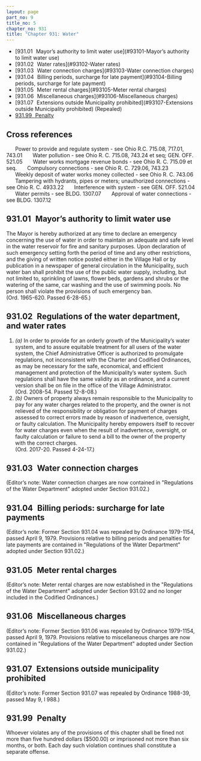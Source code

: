 ```yaml
---
layout: page
part_no: 9
title_no: 5
chapter_no: 931
title: "Chapter 931: Water"
---
```


* [931.01   Mayor’s authority to limit water use](#93101-Mayor’s authority to limit water use)
* [931.02   Water rates](#93102-Water rates)
* [931.03   Water connection charges](#93103-Water connection charges)
* [931.04   Billing periods, surcharge for late payment](#93104-Billing periods, surcharge for late payment)
* [931.05   Meter rental charges](#93105-Meter rental charges)
* [931.06   Miscellaneous charges](#93106-Miscellaneous charges)
* [931.07   Extensions outside Municipality prohibited](#93107-Extensions outside Municipality prohibited) (Repealed)
* [931.99   Penalty](#93199-Penalty)

## Cross references

      Power to provide and regulate system - see Ohio R.C. 715.08, 717.01,
743.01
      Water pollution - see Ohio R. C. 715.08, 743.24 et seq; GEN. OFF.
521.05
      Water works mortgage revenue bonds - see Ohio R. C. 715.09 et seq.
      Compulsory connections - see Ohio R. C. 729.06, 743.23
      Weekly deposit of water works money collected - see Ohio R. C. 743.06
      Tampering with hydrants, pipes or meters; unauthorized connections - see
Ohio R. C. 4933.22
      Interference with system - see GEN. OFF.
521.04
      Water permits - see BLDG.
1307.07
      Approval of water connections - see BLDG.
1307.12

## 931.01   Mayor’s authority to limit water use

The Mayor is hereby authorized at any time to declare an emergency
concerning the use of water in order to maintain an adequate and safe level in
the water reservoir for fire and sanitary purposes. Upon declaration of such
emergency setting forth the period of time and any other restrictions, and the
giving of written notice posted either in the Village Hall or by publication in
a newspaper of general circulation in the Municipality, such water ban shall
prohibit the use of the public water supply, including, but not limited to,
sprinkling of lawns, flower beds, gardens and shrubs or the watering of the
same, car washing and the use of swimming pools. No person shall violate the
provisions of such emergency ban.  
(Ord. 1965-620. Passed 6-28-65.)

## 931.02   Regulations of the water department,  and water rates

1. _(a)_ In order to provide for an orderly growth of the Municipality’s water
system, and to assure equitable treatment for all users of the water system,
the Chief Administrative Officer is authorized to promulgate regulations, not
inconsistent with the Charter and Codified Ordinances, as may be necessary for
the safe, economical, and efficient management and protection of the
Municipality’s water system. Such regulations shall have the same validity as
an ordinance, and a current version shall be on file in the office of the
Village Administrator.  
(Ord. 2008-54. Passed 12-8-08.)
2. _(b)_ Owners of property always remain responsible to the Municipality to
pay for any water charges related to the property, and the owner is not
relieved of the responsibility or obligation for payment of charges assessed to
correct errors made by reason of inadvertence, oversight, or faulty
calculation. The Municipality hereby empowers itself to recover for water
charges even when the result of inadvertence, oversight, or faulty calculation
or failure to send a bill to the owner of the property with the correct
charges.  
(Ord. 2017-20. Passed 4-24-17.)

## 931.03   Water connection charges

(Editor’s note: Water connection charges are now contained in "Regulations
of the Water Department" adopted under Section 931.02.)

## 931.04   Billing periods: surcharge for late payments

(Editor’s note: Former Section 931.04 was repealed by Ordinance 1979-1154, passed April 9, 1979. Provisions
relative to billing periods and penalties for late payments are contained in
"Regulations of the Water Department" adopted under Section 931.02.)

## 931.05   Meter rental charges

(Editor’s note: Meter rental charges are now established in the "Regulations
of the Water Department" adopted under Section 931.02 and no longer included in the Codified Ordinances.)

## 931.06   Miscellaneous charges

(Editor’s note: Former Section 931.06 was repealed by Ordinance 1979-1154, passed April 9, 1979. Provisions
relative to miscellaneous charges are now contained in "Regulations of the
Water Department" adopted under Section 931.02.)

## 931.07   Extensions outside municipality prohibited

(Editor’s note: Former Section 931.07 was repealed by Ordinance 1988-39, passed May 9, l 988.)

## 931.99   Penalty

Whoever violates any of the provisions of this chapter shall be fined not
more than five hundred dollars ($500.00) or imprisoned not more than six
months, or both. Each day such violation continues shall constitute a separate
offense.
